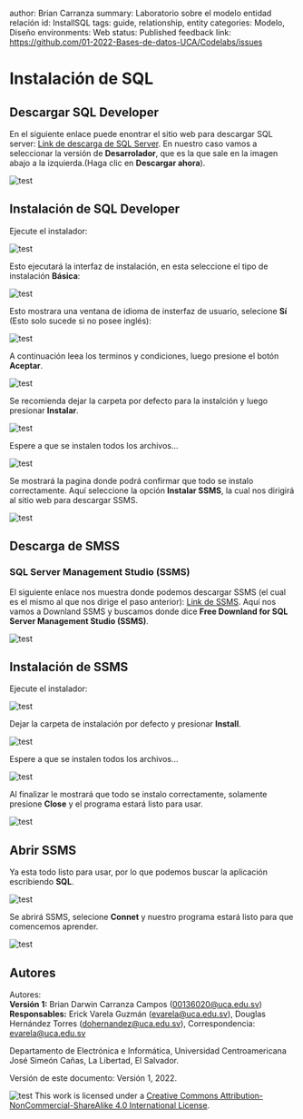 author: Brian Carranza
summary: Laboratorio sobre el modelo entidad relación
id: InstallSQL
tags: guide, relationship, entity
categories: Modelo, Diseño
environments: Web
status: Published
feedback link: https://github.com/01-2022-Bases-de-datos-UCA/Codelabs/issues

# Instalación de SQL

## Descargar SQL Developer

En el siguiente enlace puede enontrar el sitio web para descargar SQL server:
[Link de descarga de SQL Server](https://www.microsoft.com/es-es/sql-server/sql-server-downloads).
En nuestro caso vamos a seleccionar la versión de **Desarrolador**, que es la que sale en la imagen abajo a la izquierda.(Haga clic en **Descargar ahora**).

![test](./img/InstallSQL/paso1.PNG)

## Instalación de SQL Developer

Ejecute el instalador:

![test](./img/InstallSQL/paso2.PNG)

Esto ejecutará la interfaz de instalación, en esta seleccione el tipo de instalación **Básica**:

![test](./img/InstallSQL/paso3.PNG)

Esto mostrara una ventana de idioma de insterfaz de usuario, selecione **Sí** (Esto solo sucede si no posee inglés):

![test](./img/InstallSQL/paso4.PNG)

A continuación leea los terminos y condiciones, luego presione el botón **Aceptar**.

![test](./img/InstallSQL/paso5.PNG)

Se recomienda dejar la carpeta por defecto para la instalción y luego presionar **Instalar**. 

![test](./img/InstallSQL/paso6.PNG)

Espere a que se instalen todos los archivos...

![test](./img/InstallSQL/paso7.PNG)

Se mostrará la pagina donde podrá confirmar que todo se instalo correctamente.
Aquí seleccione la opción **Instalar SSMS**, la cual nos dirigirá al sitio web para descargar SSMS.

![test](./img/InstallSQL/paso8.PNG)

## Descarga de SMSS

### SQL Server Management Studio (SSMS)

El siguiente enlace nos muestra donde podemos descargar SSMS (el cual es el mismo al que nos dirige el paso anterior):
[Link de SSMS](https://docs.microsoft.com/en-us/sql/ssms/download-sql-server-management-studio-ssms?view=sql-server-ver15#download-ssms).
Aquí nos vamos a Downland SSMS y buscamos donde dice **Free Downland for SQL Server Management Studio (SSMS)**.

![test](./img/InstallSQL/paso9.PNG)

## Instalación de SSMS

Ejecute el instalador:

![test](./img/InstallSQL/paso10.PNG)

Dejar la carpeta de instalación por defecto y presionar **Install**.

![test](./img/InstallSQL/paso11.PNG)

Espere a que se instalen todos los archivos...

![test](./img/InstallSQL/paso12.PNG)

Al finalizar le mostrará que todo se instalo correctamente, solamente presione **Close** y el programa estará listo para usar.

![test](./img/InstallSQL/paso13.PNG)

## Abrir SSMS

Ya esta todo listo para usar, por lo que podemos buscar la aplicación escribiendo **SQL**.

![test](./img/InstallSQL/paso14.jpeg)

Se abrirá SSMS, selecione **Connet** y nuestro programa estará listo para que comencemos aprender.

![test](./img/InstallSQL/paso15.PNG)


## Autores

Autores:  
  **Versión 1:**
Brian Darwin Carranza Campos (00136020@uca.edu.sv)  
  **Responsables:**
Erick Varela Guzmán (evarela@uca.edu.sv), Douglas Hernández Torres (dohernandez@uca.edu.sv), 
Correspondencia: evarela@uca.edu.sv

Departamento de Electrónica e Informática, Universidad Centroamericana José Simeón Cañas, La Libertad, El Salvador.

Versión de este documento: Versión 1, 2022.

![test](./img/InstallSQL/license.jpg) This work is licensed under a [Creative Commons Attribution-NonCommercial-ShareAlike 4.0 International License](http://creativecommons.org/licenses/by-nc-sa/4.0/).